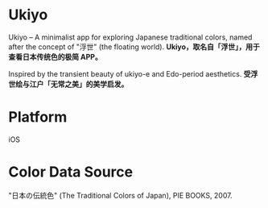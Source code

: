 # Ukiyo
Ukiyo – A minimalist app for exploring Japanese traditional colors, named after the concept of "浮世" (the floating world). 
**Ukiyo，取名自「浮世」，用于查看日本传统色的极简 APP。**

Inspired by the transient beauty of ukiyo-e and Edo-period aesthetics.
**受浮世绘与江户「无常之美」的美学启发。**

# Platform
iOS 

# Color Data Source
"日本の伝統色" (The Traditional Colors of Japan), PIE BOOKS, 2007.
